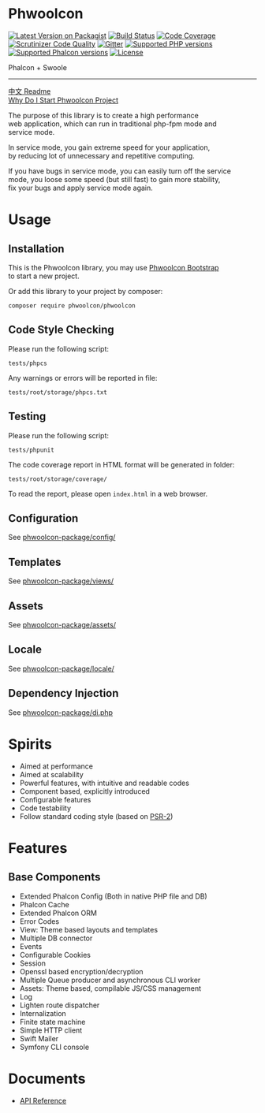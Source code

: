 # Phwoolcon

[![Latest Version on Packagist](https://img.shields.io/packagist/v/phwoolcon/phwoolcon.svg?style=flat-square)](https://packagist.org/packages/phwoolcon/phwoolcon)
[![Build Status](https://img.shields.io/travis/phwoolcon/phwoolcon/master.svg?style=flat-square)](https://travis-ci.org/phwoolcon/phwoolcon)
[![Code Coverage](https://img.shields.io/scrutinizer/coverage/g/phwoolcon/phwoolcon.svg?style=flat-square)](https://scrutinizer-ci.com/g/phwoolcon/phwoolcon/code-structure/master/code-coverage)
[![Scrutinizer Code Quality](https://img.shields.io/scrutinizer/g/phwoolcon/phwoolcon.svg?style=flat-square)](https://scrutinizer-ci.com/g/phwoolcon/phwoolcon/)
[![Gitter](https://img.shields.io/gitter/room/phwoolcon/phwoolcon.svg?style=flat-square)](https://gitter.im/phwoolcon/phwoolcon?utm_source=badge&utm_medium=badge&utm_campaign=pr-badge)
[![Supported PHP versions](https://img.shields.io/badge/php-5.5%20~%207.2-blue.svg?style=flat-square)](https://secure.php.net/)
[![Supported Phalcon versions](https://img.shields.io/badge/Phalcon-%E2%89%A5%203.0-blue.svg?style=flat-square)](https://phalconphp.com/)
[![License](https://img.shields.io/badge/License-Apache%202.0-blue.svg?style=flat-square)](LICENSE)

Phalcon + Swoole

***
[中文 Readme](README-zh.md)  
[Why Do I Start Phwoolcon Project](https://github.com/phwoolcon/phwoolcon/wiki/%E4%B8%BA%E4%BB%80%E4%B9%88%E8%A6%81%E5%BC%80%E5%8F%91-Phwoolcon)

The purpose of this library is to create a high performance  
web application, which can run in traditional php-fpm mode and  
service mode.

In service mode, you gain extreme speed for your application,  
by reducing lot of unnecessary and repetitive computing.

If you have bugs in service mode, you can easily turn off the service  
mode, you loose some speed (but still fast) to gain more stability,  
fix your bugs and apply service mode again.

# Usage

## Installation
This is the Phwoolcon library, you may use [Phwoolcon Bootstrap](https://github.com/phwoolcon/bootstrap)  
to start a new project.

Or add this library to your project by composer:

```
composer require phwoolcon/phwoolcon
```

## Code Style Checking

Please run the following script:
```
tests/phpcs
```
Any warnings or errors will be reported in file:
```
tests/root/storage/phpcs.txt
```

## Testing

Please run the following script:
```
tests/phpunit
```
The code coverage report in HTML format will be generated in folder:
```
tests/root/storage/coverage/
```
To read the report, please open `index.html` in a web browser.

## Configuration
See [phwoolcon-package/config/](phwoolcon-package/config/)
## Templates
See [phwoolcon-package/views/](phwoolcon-package/views/)
## Assets
See [phwoolcon-package/assets/](phwoolcon-package/assets/)
## Locale
See [phwoolcon-package/locale/](phwoolcon-package/locale/)
## Dependency Injection
See [phwoolcon-package/di.php](phwoolcon-package/di.php)

# Spirits
* Aimed at performance
* Aimed at scalability
* Powerful features, with intuitive and readable codes
* Component based, explicitly introduced
* Configurable features
* Code testability
* Follow standard coding style (based on [PSR-2](http://www.php-fig.org/psr/psr-2/))

# Features

## Base Components
* Extended Phalcon Config (Both in native PHP file and DB)
* Phalcon Cache
* Extended Phalcon ORM
* Error Codes
* View: Theme based layouts and templates
* Multiple DB connector
* Events
* Configurable Cookies
* Session
* Openssl based encryption/decryption
* Multiple Queue producer and asynchronous CLI worker
* Assets: Theme based, compilable JS/CSS management
* Log
* Lighten route dispatcher
* Internalization
* Finite state machine
* Simple HTTP client
* Swift Mailer
* Symfony CLI console

# Documents
* [API Reference](docs/ApiIndex.md)
